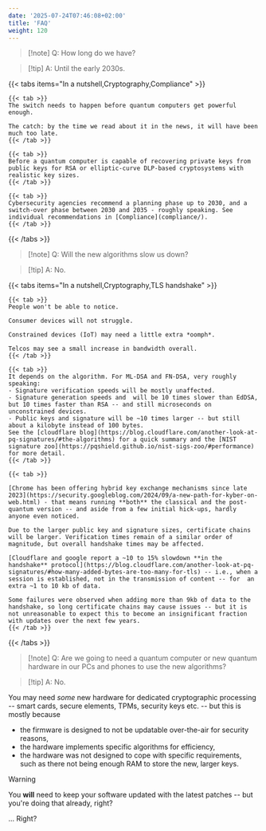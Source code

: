 ```yaml
---
date: '2025-07-24T07:46:08+02:00'
title: 'FAQ'
weight: 120
---
```

> [!note] Q: How long do we have?

> [!tip] A: Until the early 2030s.

{{< tabs items="In a nutshell,Cryptography,Compliance" >}}

    {{< tab >}}
    The switch needs to happen before quantum computers get powerful enough.
    
    The catch: by the time we read about it in the news, it will have been much too late.
    {{< /tab >}}

    {{< tab >}}
    Before a quantum computer is capable of recovering private keys from public keys for RSA or elliptic-curve DLP-based cryptosystems with realistic key sizes.
    {{< /tab >}}
    
    {{< tab >}}
    Cybersecurity agencies recommend a planning phase up to 2030, and a switch-over phase between 2030 and 2035 - roughly speaking. See individual recommendations in [Compliance](compliance/).
    {{< /tab >}}
    
{{< /tabs >}}




> [!note] Q: Will the new algorithms slow us down?

> [!tip] A: No.

{{< tabs items="In a nutshell,Cryptography,TLS handshake" >}}

    {{< tab >}}
    People won't be able to notice.

    Consumer devices will not struggle.

    Constrained devices (IoT) may need a little extra *oomph*.

    Telcos may see a small increase in bandwidth overall.
    {{< /tab >}}

    {{< tab >}}
    It depends on the algorithm. For ML-DSA and FN-DSA, very roughly speaking:
    - Signature verification speeds will be mostly unaffected.
    - Signature generation speeds and  will be 10 times slower than EdDSA, but 10 times faster than RSA -- and still microseconds on unconstrained devices.
    - Public keys and signature will be ~10 times larger -- but still about a kilobyte instead of 100 bytes.
    See the [cloudflare blog](https://blog.cloudflare.com/another-look-at-pq-signatures/#the-algorithms) for a quick summary and the [NIST signature zoo](https://pqshield.github.io/nist-sigs-zoo/#performance) for more detail.
    {{< /tab >}}
    
    {{< tab >}}

    [Chrome has been offering hybrid key exchange mechanisms since late 2023](https://security.googleblog.com/2024/09/a-new-path-for-kyber-on-web.html) - that means running **both** the classical and the post-quantum version -- and aside from a few initial hick-ups, hardly anyone even noticed.

    Due to the larger public key and signature sizes, certificate chains will be larger. Verification times remain of a similar order of magnitude, but overall handshake times may be affected.

    [Cloudflare and google report a ~10 to 15% slowdown **in the handshake** protocol](https://blog.cloudflare.com/another-look-at-pq-signatures/#how-many-added-bytes-are-too-many-for-tls) -- i.e., when a session is established, not in the transmission of content -- for  an extra ~1 to 10 kb of data.
    
    Some failures were observed when adding more than 9kb of data to the handshake, so long certificate chains may cause issues -- but it is not unreasonable to expect this to become an insignificant fraction with updates over the next few years.
    {{< /tab >}}
    
{{< /tabs >}}



> [!note] Q: Are we going to need a quantum computer or new quantum hardware in our PCs and phones to use the new algorithms?

> [!tip] A: No.

You may need _some_ new hardware for dedicated cryptographic processing -- smart cards, secure elements, TPMs, security keys etc. -- but this is mostly because
- the firmware is designed to not be updatable over-the-air for security reasons,
- the hardware implements specific algorithms for efficiency,
- the hardware was not designed to cope with specific requirements, such as there not being enough RAM to store the new, larger keys.

> [!warning]
> You **will** need to keep your software updated with the latest patches -- but you're doing that already, right?
>
> ... Right?